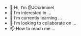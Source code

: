 - 👋 Hi, I’m @JOcriminel
- 👀 I’m interested in ...
- 🌱 I’m currently learning ...
- 💞️ I’m looking to collaborate on ...
- 📫 How to reach me ...

<!---
JOcriminel/JOcriminel is a ✨ special ✨ repository because its `README.md` (this file) appears on your GitHub profile.
You can click the Preview link to take a look at your changes.
--->
